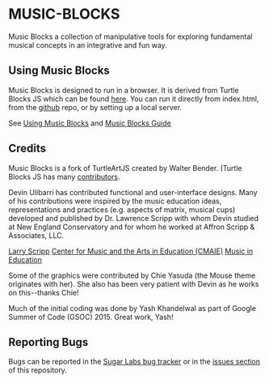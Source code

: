MUSIC-BLOCKS
============

Music Blocks a collection of manipulative tools for exploring
fundamental musical concepts in an integrative and fun way.

Using Music Blocks
------------------

Music Blocks is designed to run in a browser. It is derived from
Turtle Blocks JS which can be found
[here](https://github.com/walterbender/turtleblocksjs). You can run it
directly from index.html, from the
[github](walterbender.github.io/musicblocks) repo, or by setting up a
local server.

See [Using Music
Blocks](http://github.com/walterbender/musicblocks/tree/master/documentation) and [Music Blocks Guide](http://github.com/walterbender/musicblocks/tree/master/guide)

Credits
-------

Music Blocks is a fork of TurtleArtJS created by Walter
Bender. (Turtle Blocks JS has many
[contributors](https://github.com/walterbender/turtleblocksjs/graphs/contributors).

Devin Ulibarri has contributed functional and user-interface
designs. Many of his contributions were inspired by the music
education ideas, representations and practices (e.g. aspects of
matrix, musical cups) developed and published by Dr. Lawrence Scripp
with whom Devin studied at New England Conservatory and for whom he
worked at Affron Scripp & Associates, LLC.

[Larry Scripp](http://www.larryscripp.net/)
[Center for Music and the Arts in Education (CMAIE)](http://centerformie.org/)
[Music in Education](http://music-in-education.org/)

Some of the graphics were contributed by Chie Yasuda (the Mouse theme
originates with her). She also has been very patient with Devin as he
works on this--thanks Chie!

Much of the initial coding was done by Yash Khandelwal as part of
Google Summer of Code (GSOC) 2015. Great work, Yash!

Reporting Bugs
--------------

Bugs can be reported in the [Sugar Labs bug
tracker](https://bugs.sugarlabs.org/newticket?component=Turtleart) or
in the [issues
section](https://github.com/walterbender/musicblocks/issues) of this
repository.

